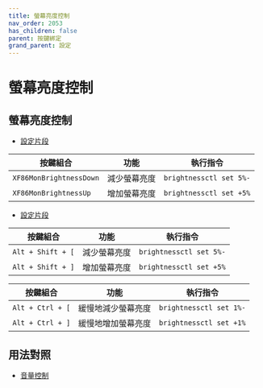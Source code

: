 ```yaml
---
title: 螢幕亮度控制
nav_order: 2053
has_children: false
parent: 按鍵綁定
grand_parent: 設定
---
```



# 螢幕亮度控制


## 螢幕亮度控制

* [設定片段](https://github.com/samwhelp/note-about-bspwm/blob/gh-pages/_demo/config/bspwm-config/main/config/bspwm/helper/share/gen/sxhkd-gen-rc/Section/Keybind/Brightness/Control.conf#L18-L24)


| 按鍵組合          | 功能             | 執行指令                                    |
| ----------------- | ---------------- | ------------------------------------------- |
| `XF86MonBrightnessDown` | 減少螢幕亮度         | `brightnessctl set 5%-` |
| `XF86MonBrightnessUp` | 增加螢幕亮度         | `brightnessctl set +5%` |


* [設定片段](https://github.com/samwhelp/note-about-bspwm/blob/gh-pages/_demo/config/bspwm-config/main/config/bspwm/helper/share/gen/sxhkd-gen-rc/Section/Keybind/Brightness/Control.conf#L22-L40)


| 按鍵組合          | 功能             | 執行指令                                    |
| ----------------- | ---------------- | ------------------------------------------- |
| `Alt + Shift + [` | 減少螢幕亮度         | `brightnessctl set 5%-` |
| `Alt + Shift + ]` | 增加螢幕亮度         | `brightnessctl set +5%` |


| 按鍵組合          | 功能             | 執行指令                                    |
| ----------------- | ---------------- | ------------------------------------------- |
| `Alt + Ctrl + [` | 緩慢地減少螢幕亮度         | `brightnessctl set 1%-` |
| `Alt + Ctrl + ]` | 緩慢地增加螢幕亮度         | `brightnessctl set +1%` |





## 用法對照

* [音量控制](https://samwhelp.github.io/note-about-bspwm/read/scenario/main/volume-control.html)

